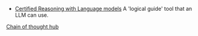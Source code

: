 - [Certified Reasoning with Language models](https://arxiv.org/abs/2306.04031) A 'logical guide' tool that an LLM can use. 

[Chain of thought hub](https://github.com/FranxYao/chain-of-thought-hub)
